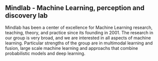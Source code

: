 ## Mindlab - Machine Learning, perception and discovery lab


Mindlab has been a center of excellence for Machine Learning research, teaching, theory, and practice since its founding in 2001. The research in our group is very broad, and we are interested in all aspects of machine learning. Particular strengths of the group are in multimodal learning and fusion, large scale machine learning and approachs that combine probabilistic models and deep learning.
